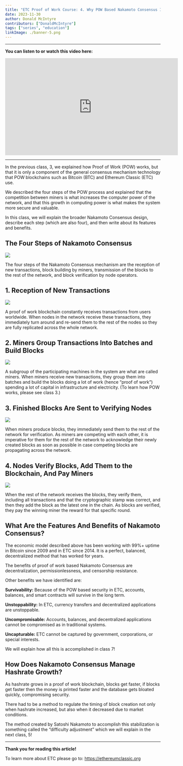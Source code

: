 ```yaml
---
title: "ETC Proof of Work Course: 4. Why POW Based Nakamoto Consensus Is Secure and Complete"
date: 2023-11-30
author: Donald McIntyre
contributors: ["DonaldMcIntyre"]
tags: ["series", "education"]
linkImage: ./banner-5.png
---
```


---
**You can listen to or watch this video here:**

<iframe width="560" height="315" src="https://www.youtube.com/embed/eprtLWC_QhA?si=moO_gymG2WBK_GUD" title="YouTube video player" frameborder="0" allow="accelerometer; autoplay; clipboard-write; encrypted-media; gyroscope; picture-in-picture; web-share" allowfullscreen></iframe>

---

In the previous class, 3, we explained how Proof of Work (POW) works, but that it is only a component of the general consensus mechanism technology that POW blockchains such as Bitcoin (BTC) and Ethereum Classic (ETC) use.

We described the four steps of the POW process and explained that the competition between miners is what increases the computer power of the network, and that this growth in computing power is what makes the system more secure and valuable.

In this class, we will explain the broader Nakamoto Consensus design, describe each step (which are also four), and then write about its features and benefits.

## The Four Steps of Nakamoto Consensus

![](./1.png)

The four steps of the Nakamoto Consensus mechanism are the reception of new transactions, block building by miners, transmission of the blocks to the rest of the network, and block verification by node operators.

## 1. Reception of New Transactions

![](./2.png)

A proof of work blockchain constantly receives transactions from users worldwide. When nodes in the network receive these transactions, they immediately turn around and re-send them to the rest of the nodes so they are fully replicated across the whole network.

## 2. Miners Group Transactions Into Batches and Build Blocks

![](./3.png)

A subgroup of the participating machines in the system are what are called miners. When miners receive new transactions, they group them into batches and build the blocks doing a lot of work (hence “proof of work”) spending a lot of capital in infrastructure and electricity. (To learn how POW works, please see class 3.)

## 3. Finished Blocks Are Sent to Verifying Nodes

![](./4.png)

When miners produce blocks, they immediately send them to the rest of the network for verification. As miners are competing with each other, it is imperative for them for the rest of the network to acknowledge their newly created blocks as soon as possible in case competing blocks are propagating across the network.

## 4. Nodes Verify Blocks, Add Them to the Blockchain, And Pay Miners

![](./5.png)

When the rest of the network receives the blocks, they verify them, including all transactions and that the cryptographic stamp was correct, and then they add the block as the latest one in the chain. As blocks are verified, they pay the winning miner the reward for that specific round.

## What Are the Features And Benefits of Nakamoto Consensus?

The economic model described above has been working with 99%+ uptime in Bitcoin since 2009 and in ETC since 2014. It is a perfect, balanced, decentralized method that has worked for years.

The benefits of proof of work based Nakamoto Consensus are decentralization, permissionlessness, and censorship resistance.

Other benefits we have identified are:

**Survivability:** Because of the POW based security in ETC, accounts, balances, and smart contracts will survive in the long term.

**Unstoppability:** In ETC, currency transfers and decentralized applications are unstoppable.

**Uncompromisable:** Accounts, balances, and decentralized applications cannot be compromised as in traditional systems.

**Uncapturable:** ETC cannot be captured by government, corporations, or special interests.

We will explain how all this is accomplished in class 7!

## How Does Nakamoto Consensus Manage Hashrate Growth?

As hashrate grows in a proof of work blockchain, blocks get faster, if blocks get faster then the money is printed faster and the database gets bloated quickly, compromising security.

There had to be a method to regulate the timing of block creation not only when hashrate increased, but also when it decreased due to market conditions.

The method created by Satoshi Nakamoto to accomplish this stabilization is something called the “difficulty adjustment” which we will explain in the next class, 5!

---

**Thank you for reading this article!**

To learn more about ETC please go to: https://ethereumclassic.org
